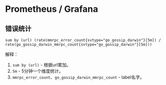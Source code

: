 # Prometheus / Grafana





## 错误统计

```
sum by (url) (rate(mmrpc_error_count{svtype="go_gossip_darwin"}[5m]) / rate(go_gossip_darwin_mmrpc_count{svtype="go_gossip_darwin"}[5m]))
```

解释：

1. `sum by (url)` - 根据url累加。
2. `5m` - 5分钟一个维度统计。
3. `mmrpc_error_count`、`go_gossip_darwin_mmrpc_count` - label名字。